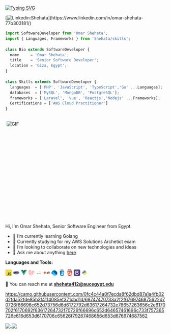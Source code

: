 [![Typing SVG](https://readme-typing-svg.herokuapp.com?font=Fira+Code&pause=1000&color=0FF700&width=435&lines=Hi+there+%F0%9F%91%8B+%2CThis+is+Omar+Shehata;Welcome+to+my+profile;Over+5+year+in+Software+Development;Always+learning+new+technologies+)](https://git.io/typing-svg)

[![Linkedin:Shehata](https://img.shields.io/badge/-Shehata-blue?style=flat-square&logo=Linkedin&logoColor=white&link=[https://www.linkedin.com/in/abdullahghanem]([https://www.linkedin.com/in/omar-shehata-77b303181/](https://www.linkedin.com/in/omar-shehata-77b303181/)))](https://www.linkedin.com/in/omar-shehata-77b303181/)

```javascript
import SoftwareDeveloper from 'Omar Shehata';
import { Languages, Frameworks } from 'Shehata/skills';

class Bio extends SoftwareDeveloper {
  name     = 'Omar Shehata';
  title    = 'Senior Software Developer';
  location = 'Giza, Egypt';
}

class Skills extends SoftwareDeveloper {
  languages  = ['PHP', 'JavaScript', 'TypeScript','Go' ...Languages];
  databases  = ['MySQL', 'MongoDB', 'PostgreSQL'];
  frameworks = ['Laravel', 'Vue', 'Reactjs','Nodejs' ...Frameworks];
  Certifications = ['AWS Cloud Practitioner']
}

```

<br />
    <img align="right" alt="GIF" src="https://github.com/abhisheknaiidu/abhisheknaiidu/blob/master/code.gif?raw=true" width="500" height="320" />


Hi, I'm Omar Shehata, Senior Software Engineer from Egypt.

- 🌱 I’m currently learning Golang
- 🌱 Currently studying for my AWS Solutions Archetict exam
- 👯 I’m looking to collaborate on new technologies and ideas
- 💬 Ask me about anything [here](https://www.linkedin.com/in/omar-shehata-77b303181/)

**Languages and Tools:**  

<code><img height="20" src="https://raw.githubusercontent.com/github/explore/80688e429a7d4ef2fca1e82350fe8e3517d3494d/topics/javascript/javascript.png"></code>
<code><img height="20" src="https://raw.githubusercontent.com/github/explore/80688e429a7d4ef2fca1e82350fe8e3517d3494d/topics/php/php.png"></code>
<code><img height="20" src="https://raw.githubusercontent.com/github/explore/80688e429a7d4ef2fca1e82350fe8e3517d3494d/topics/vue/vue.png"></code>
<code><img height="20" src="https://raw.githubusercontent.com/github/explore/5c058a388828bb5fde0bcafd4bc867b5bb3f26f3/topics/laravel/laravel.png"></code>
<code><img height="20" src="https://raw.githubusercontent.com/github/explore/80688e429a7d4ef2fca1e82350fe8e3517d3494d/topics/mysql/mysql.png"></code> 
<code><img height="20" src="https://raw.githubusercontent.com/github/explore/80688e429a7d4ef2fca1e82350fe8e3517d3494d/topics/git/git.png"></code> <code><img height="20" src="https://raw.githubusercontent.com/github/explore/80688e429a7d4ef2fca1e82350fe8e3517d3494d/topics/dart/dart.png"></code>
<code><img height="20" src="https://raw.githubusercontent.com/github/explore/80688e429a7d4ef2fca1e82350fe8e3517d3494d/topics/css/css.png"></code>
<code><img height="20" src="https://raw.githubusercontent.com/github/explore/80688e429a7d4ef2fca1e82350fe8e3517d3494d/topics/html/html.png"></code>
<code><img height="20" src="https://raw.githubusercontent.com/github/explore/80688e429a7d4ef2fca1e82350fe8e3517d3494d/topics/bootstrap/bootstrap.png"></code>
<code><img height="20" src="https://raw.githubusercontent.com/github/explore/80688e429a7d4ef2fca1e82350fe8e3517d3494d/topics/python/python.png"></code>

<p>📧 You can reach me at <a href="mailto:shehata412@aucegypt.edu"><b>shehata412@aucegypt.edu</b></a></p>

https://camo.githubusercontent.com/0fc4c44a0f7ecda8f62dbd87a1a4fb02d2fda52fde85b3f4114085ef371cbd1d/68747470733a2f2f6769746875622d70726f66696c652d73756d6d6172792d63617264732e76657263656c2e6170702f6170692f63617264732f70726f66696c652d64657461696c733f757365726e616d653d6170706c65626f79267468656d653d676974687562

  <a width="45%" align="left" href="https://github.com/shehata412/">
    <img align="center" src="https://github-readme-stats.vercel.app/api?username=shehata412&count_private=true&show_icons=true&theme=vue&hide_border=true" />
  </a> 



  <a width="45%" align="right" href="https://github.com/shehata412/">
    <img align="center" src="https://github-readme-stats.vercel.app/api/top-langs/?username=shehata412&layout=compact&theme=vue&hide_border=true" />
  </a>

<!--
**shehata412/shehata412** is a ✨ _special_ ✨ repository because its `README.md` (this file) appears on your GitHub profile.

Here are some ideas to get you started:

- 🔭 I’m currently working on ...
- 🌱 I’m currently learning ...
- 👯 I’m looking to collaborate on ...
- 🤔 I’m looking for help with ...
- 💬 Ask me about ...
- 📫 How to reach me: ...
- 😄 Pronouns: ...
- ⚡ Fun fact: ...
-->
